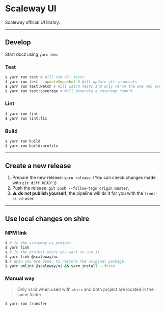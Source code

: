 # Scaleway UI

Scaleway official UI library.

----

## Develop

Start docz using `yarn dev`.

### Test

```sh
$ yarn run test # Will run all tests
$ yarn run test --updateSnapshot # Will update all snapshots
$ yarn run test:watch # Will watch tests and only rerun the one who are modified
$ yarn run test:coverage # Will generate a coverage report
```

### Lint

```sh
$ yarn run lint
$ yarn run lint:fix
```

### Build

```sh
$ yarn run build
$ yarn run build:profile
```

----

## Create a new release

1. Prepare the new release: `yarn release`. (You can check changes made with `git diff HEAD^1`)
2. Push the release: `git push --follow-tags origin master`.
3. :warning: **do not publish yourself**, the pipeline will do it for you with the `front-ci-cd` user.

----

## Use local changes on shire
### NPM link

```sh
$ # In the scaleway-ui project
$ yarn link
$ # In the project where you want to use it
$ yarn link @scaleway/ui
$ # When you are done, to restore the original package
$ yarn unlink @scaleway/ui && yarn install --force
```

### Manual way

> Only valid when used with `shire` and both project are located in the same folder

```sh
$ yarn run transfer
```
